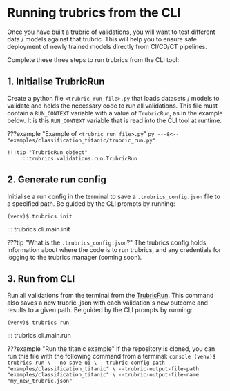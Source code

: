# Running trubrics from the CLI
Once you have built a trubric of validations, you will want to test different data / models against that trubric.
This will help you to ensure safe deployment of newly trained models directly from CI/CD/CT pipelines.

Complete these three steps to run trubrics from the CLI tool:
## 1. Initialise TrubricRun
Create a python file `<trubric_run_file>.py` that loads datasets / models to validate and holds the necessary code to run all validations. This file must contain a `RUN_CONTEXT` variable with a value of `TrubricRun`, as in the example below. It is this `RUN_CONTEXT` variable that is read into the CLI tool at runtime.

???example "Example of `<trubric_run_file>.py`"
    ```py
    ---8<-- "examples/classification_titanic/trubric_run.py"
    ```

    !!!tip "TrubricRun object"
        :::trubrics.validations.run.TrubricRun

## 2. Generate run config
Initialise a run config in the terminal to save a `.trubrics_config.json` file to a specified path. Be guided by the CLI prompts by running:

```console
(venv)$ trubrics init
```

::: trubrics.cli.main.init

???tip "What is the `.trubrics_config.json`?"
    The trubrics config holds information about where the code is to run trubrics, and any credentials for logging to the trubrics manager (coming soon).

## 3. Run from CLI
Run all validations from the terminal from the [TrubricRun](#1-initialise-trubricrun). This command also saves a new trubric .json with each validation's new outcome and results to a given path. Be guided by the CLI prompts by running:

```console
(venv)$ trubrics run
```

::: trubrics.cli.main.run

???example "Run the titanic example"
    If the repository is cloned, you can run this file with the following command from a terminal:
    ```console
    (venv)$ trubrics run \
            --no-save-ui \
            --trubric-config-path "examples/classification_titanic" \
            --trubric-output-file-path "examples/classification_titanic" \
            --trubric-output-file-name "my_new_trubric.json"
    ```
